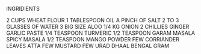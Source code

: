 INGRIDIENTS

2 CUPS WHEAT FLOUR
1 TABLESPOON OIL
A PINCH OF SALT
2 TO 3 GLASSES OF WATER
3 BIG SIZE ALOO
1/4 KG ONION
2 CHILLIES
GINGER GARLIC PASTE
1/4 TEASPOON TURMERIC
1/2 TEASPOON GARAM MASALA
SPICY MASALA
1/2 TEASPOON MANGO POWDER
FEW CORRIANDER LEAVES
ATTA
 FEW MUSTARD
 FEW URAD DHAAL
 BENGAL GRAM
